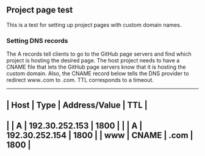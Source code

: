 ## Project page test

This is a test for setting up project pages with custom domain names.

### Setting DNS records
The A records tell clients to go to the GitHub page servers and find which project is hosting the desired page. The host project needs to have a CNAME file that lets the GitHub page servers know that it is hosting the custom domain. Also, the CNAME record below tells the DNS provider to redirect www.<site-name>.com to <site-name>.com. TTL corresponds to a timeout.

-----------------------------------------
| Host | Type  | Address/Value   | TTL  |
-----------------------------------------
|      |   A   | 192.30.252.153  | 1800 |
|      |   A   | 192.30.252.154  | 1800 |
| www  | CNAME | <site-name>.com | 1800 |
-----------------------------------------

